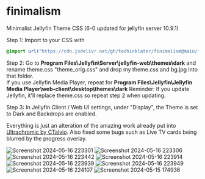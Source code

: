 # finimalism
Minimalist Jellyfin Theme CSS (6-0 updated for jellyfin server 10.9.1)

Step 1: Import to your CSS with

```css
@import url("https://cdn.jsdelivr.net/gh/tedhinklater/finimalism@main/finimalism6-0.css");

```

Step 2: Go to **Program Files\Jellyfin\Server\jellyfin-web\themes\dark** and rename theme.css "theme_orig.css" and drop my theme.css and bg.jpg into that folder.<br>
If you use Jellyfin Media Player, repeat for **Program Files\Jellyfin\Jellyfin Media Player\web-client\desktop\themes\dark**
Reminder: If you update Jellyfin, it'll replace theme.css so repeat step 2 when updating.

Step 3: In Jellyfin Client / Web UI settings, under "Display", the Theme is set to Dark and Backdrops are enabled. 

Everything is just an alteration of the amazing work already put into [Ultrachromic by CTalvio](https://github.com/CTalvio/Ultrachromic). Also fixed some bugs such as Live TV cards being blurred by the progress overlay.


![Screenshot 2024-05-16 223301](https://github.com/tedhinklater/finimalism/assets/66086488/e2db2569-4dc2-4493-907c-9fbb2f6ebc35)
![Screenshot 2024-05-16 223306](https://github.com/tedhinklater/finimalism/assets/66086488/897838db-b276-412e-9836-7d0ad2ddb108)
![Screenshot 2024-05-16 223442](https://github.com/tedhinklater/finimalism/assets/66086488/6264e61a-f45d-435a-8a46-7c98cebb6094)
![Screenshot 2024-05-16 223914](https://github.com/tedhinklater/finimalism/assets/66086488/78812c03-ff4d-4855-80e7-a6a631874c34)
![Screenshot 2024-05-16 223939](https://github.com/tedhinklater/finimalism/assets/66086488/fb137cc8-8c21-4676-ab2f-ab39526d770c)
![Screenshot 2024-05-16 223949](https://github.com/tedhinklater/finimalism/assets/66086488/87bc8843-ef50-44d3-bd4b-f4163901fbaa)
![Screenshot 2024-05-16 224107](https://github.com/tedhinklater/finimalism/assets/66086488/45f50be4-458e-43ee-88c0-2a70058c3287)
![Screenshot 2024-05-15 174936](https://github.com/tedhinklater/finimalism/assets/66086488/976319a8-09eb-4bb8-be4d-1ebbc53e9180)
